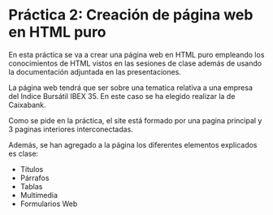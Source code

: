 # Práctica 2: Creación de página web en HTML puro

En esta práctica se va a crear una página web en HTML puro empleando los conocimientos de HTML vistos en las sesiones de clase además de usando la documentación adjuntada en las presentaciones.

La página web tendrá que ser sobre una tematica relativa a una empresa del Indice Bursátil IBEX 35. En este caso se ha elegido realizar la de Caixabank.

Como se pide en la práctica, el site está formado por una pagina principal y 3 paginas interiores interconectadas.  
  
Además, se han agregado a la página los diferentes elementos explicados es clase:  
  
- Títulos  
- Párrafos  
- Tablas  
- Multimedia  
- Formularios Web